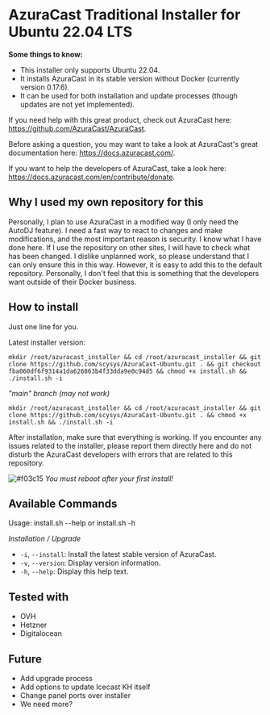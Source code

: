 # AzuraCast Traditional Installer for Ubuntu 22.04 LTS

**Some things to know:**

- This installer only supports Ubuntu 22.04.
- It installs AzuraCast in its stable version without Docker (currently version 0.17.6).
- It can be used for both installation and update processes (though updates are not yet implemented).

If you need help with this great product, check out AzuraCast here: <https://github.com/AzuraCast/AzuraCast>.

Before asking a question, you may want to take a look at AzuraCast's great documentation here: <https://docs.azuracast.com/>.

If you want to help the developers of AzuraCast, take a look here: <https://docs.azuracast.com/en/contribute/donate>.

## Why I used my own repository for this

Personally, I plan to use AzuraCast in a modified way (I only need the AutoDJ feature). I need a fast way to react to changes and make modifications, and the most important reason is security. I know what I have done here. If I use the repository on other sites, I will have to check what has been changed. I dislike unplanned work, so please understand that I can only ensure this in this way. However, it is easy to add this to the default repository. Personally, I don't feel that this is something that the developers want outside of their Docker business.

## How to install

Just one line for you.

Latest installer version:

```
mkdir /root/azuracast_installer && cd /root/azuracast_installer && git clone https://github.com/scysys/AzuraCast-Ubuntu.git . && git checkout fba060df6f9314a1da626863b4f33dda9e0c94d5 && chmod +x install.sh && ./install.sh -i
```

*"main" branch (may not work)*

```
mkdir /root/azuracast_installer && cd /root/azuracast_installer && git clone https://github.com/scysys/AzuraCast-Ubuntu.git . && chmod +x install.sh && ./install.sh -i
```

After installation, make sure that everything is working. If you encounter any issues related to the installer, please report them directly here and do not disturb the AzuraCast developers with errors that are related to this repository.

![#f03c15](https://placehold.co/15x15/f03c15/f03c15.png) *You must reboot after your first install!*

## Available Commands
Usage: install.sh --help or install.sh -h

*Installation / Upgrade*
- `-i`, `--install`: Install the latest stable version of AzuraCast.
- `-v`, `--version`: Display version information.
- `-h`, `--help`: Display this help text.

## Tested with
- OVH
- Hetzner
- Digitalocean
  
## Future
- Add upgrade process
- Add options to update Icecast KH itself
- Change panel ports over installer
- We need more?
